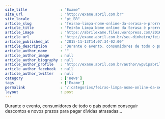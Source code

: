 ```yaml
---
site_title               : "Exame"
site_url                 : "http://exame.abril.com.br"
site_locale              : "pt_BR"
article_slug             : "feirao-limpa-nome-online-da-serasa-e-prorrogado-ate-o-dia-28"
article_title            : "Feirão Limpa Nome online da Serasa é prorrogado até o dia 28"
article_image            : "https://abrilexame.files.wordpress.com/2016/09/size_960_16_9_mulher-divida2.jpg?quality=70&strip=all&w=960"
article_url              : "http://exame.abril.com.br/seu-dinheiro/feirao-limpa-nome-online-da-serasa-e-prorrogado-ate-o-dia-28/"
article_published_at     : "2015-11-13T14:07:34-02:00"
article_description      : "Durante o evento, consumidores de todo o país podem conseguir descontos e novos prazos para pagar dívidas atrasadas..."
article_author_name      : ""
article_author_image     : null
article_author_biography : null
article_author_profile   : "http://exame.abril.com.br/author/wpvipabril/"
article_author_facebook  : null
article_author_twitter   : null
category                 : ['news']
tags                     : ['Exame']
permalink                : "/:categories/feirao-limpa-nome-online-da-serasa-e-prorrogado-ate-o-dia-28/"
layout                   : post
---
```


Durante o evento, consumidores de todo o país podem conseguir descontos e novos prazos para pagar dívidas atrasadas...
